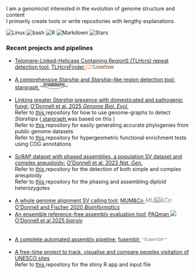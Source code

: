 I am a genomicist interested in the evolution of genome structure and content <br/>
I primarily create tools or write repositories with lengthy explanations <br/>

<p>
  <img alt="Linux" src="https://img.shields.io/badge/Linux-FCC624?style=flat&logo=linux&logoColor=black" />
  <img alt="bash" src="https://img.shields.io/badge/Bash-4EAA25?logo=gnubash&logoColor=fff" />
  <img alt="R" src="https://img.shields.io/badge/R-%23276DC3.svg?logo=r&logoColor=white" />
  <img alt="Markdown" src="https://img.shields.io/badge/Markdown-ffffff?style=flat&logo=markdown&logoColor=black" />
  <img alt="Stars" src="https://img.shields.io/github/stars/SAMtoBAM" />
</p>

<h3>Recent projects and pipelines</h3>
<ul>
  <li><ins>Telomere-Linked-Helicase Containing RegionS (TLHcrs) repeat detection tool:</ins>  <a href="https://github.com/SAMtoBAM/TLHcrsFinder"> TLHcrsFinder </a> <img src="https://github.com/SAMtoBAM/TLHcrsFinder/blob/main/logo/TLHcrsFinder_logo.png" width=16%>
  <br/>
  <br/>
  <li><ins>A comprehensive <i>Starship</i> and <i>Starship</i>-like region detection tool:</ins>  <a href="https://github.com/SAMtoBAM/stargraph"> stargraph </a> <img src="https://github.com/SAMtoBAM/stargraph/blob/main/logo/stargraph_logo.png" width=16%>
  <br/>
  <br/>
<li><ins>Linking greater <i>Starship</i> presence with domesticated and pathogenic fungi:</ins> <a href="https://doi.org/10.1093/gbe/evaf125"> O'Donnell et al. 2025 <i> Genome Biol. Evol. </i></a></li>
  Refer to <a href="https://github.com/SAMtoBAM/pggb_starship_pipeline"> this </a> repository for how to use genome-graphs to detect <i>Starships</i> (<a href="https://github.com/SAMtoBAM/stargraph"> stargraph </a> was based on this )<br/>
  Refer to <a href="https://github.com/SAMtoBAM/publicgenomes-to-buscophylogeny"> this </a> repository for easily generating accurate phylogenies from public genome datasets <br/>
  Refer to <a href="https://github.com/SAMtoBAM/functional_enrichment"> this </a> repository for hypergeometric functional enrichment tests using COG annotations <br/>

<br/>
<li><ins>ScRAP dataset with phased assemblies, a population SV dataset and complex aneuploidy:</ins> <a href="https://doi.org/10.1038/s41588-023-01459-y"> O'Donnell et al. 2023 <i> Nat. Gen. </i></a></li>
  Refer to <a href="https://github.com/SAMtoBAM/aneuploidy_detection"> this </a> repository for the detection of both simple and complex aneuploidy <br/>
  Refer to <a href="https://github.com/SAMtoBAM/PhasedDiploidGenomeAssemblyPipeline"> this </a> repository for the phasing and assembling diploid heterozygotes <br/>

<br/>
<li><ins>A whole genome alignment SV calling tool:</ins> <a href="https://github.com/SAMtoBAM/MUMandCo"> MUM&Co </a> <img src="https://github.com/SAMtoBAM/MUMandCo/blob/master/logo/logo.svg" width=15%>  <a href="https://doi.org/10.1093/bioinformatics/btaa115"> O'Donnell and Fischer 2020 <i> Bioinformatics </i></a></li>

<li><ins>An ensemble reference-free assembly evaluation tool:</ins>  <a href="https://github.com/SAMtoBAM/PAQman"> PAQman </a> <img src="https://github.com/SAMtoBAM/PAQman/blob/main/logo/paqman_logo_grey.svg" width=13%> <a href="https://doi.org/10.1101/2025.09.11.675652"> O'Donnell et al 2025 <i> biorxiv </i></a></li>
  <br/>
  <br/>
<li><ins>A complete automated assembly pipeline:</ins>  <a href="https://github.com/SAMtoBAM/fusemblr"> fusemblr </a> <img src="https://github.com/SAMtoBAM/fusemblr/blob/main/logo/fusemblr.png" width=15%> </li>
<br/>
<li><ins>A free-time project to track, visualise and compare peoples visitation of</ins> <a href="https://whc.unesco.org"> UNESCO sites </a> </li>
    Refer to <a href="https://github.com/SAMtoBAM/UNESCO_data"> this </a> repository for the shiny R app and input file <br/>

</ul>
